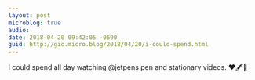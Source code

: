 ```yaml
---
layout: post
microblog: true
audio: 
date: 2018-04-20 09:42:05 -0600
guid: http://gio.micro.blog/2018/04/20/i-could-spend.html
---
```

I could spend all day watching @jetpens pen and stationary videos. ❤️🖋📕

